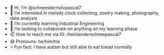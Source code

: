 - 👋 Hi, I’m @schneesternsilvpascal7
- 👀 I’m interested in melody clock collecting, poetry making, photography, data analysis
- 🌱 I’m currently learning Industrial Engineering 
- 💞️ I’m looking to collaborate on anything on my learning phase
- 📫 How to reach me via IG: rheinlanderschneepascal7
- 😄 Pronouns: he/him/his
- ⚡ Fun fact: I have autism but still able to eat bread normally

<!---
schneesternsilvpascal7/schneesternsilvpascal7 is a ✨ special ✨ repository because its `README.md` (this file) appears on your GitHub profile.
You can click the Preview link to take a look at your changes.
--->
